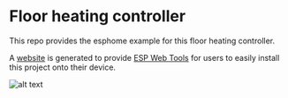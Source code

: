 # Floor heating controller

This repo provides the esphome example for this floor heating controller.

A [website](https://mrred2k.github.io/floorheatingcontroller/) is generated to provide [ESP Web Tools](https://esphome.github.io/esp-web-tools/) for users to 
easily install this project onto their device.

![alt text](https://mrred2k.github.io/floorheatingcontroller/hardware/archive/rev1/fhc-rev1-001_pcb.jpg)